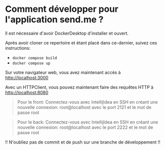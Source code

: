 # Comment développer pour l'application send.me ?

Il est nécessaire d'avoir DockerDesktop d'installer et ouvert.

Après avoir cloner ce repertoire et étant placé dans ce-dernier, suivez ces instructions:

- `docker compose build`
- `docker compose up`

<p>Sur votre navigateur web, vous avez maintenant accès à <a href="http://localhost:3000">http://localhost:3000</a></p>
<p>Avec un HTTPClient, vous pouvez maintenant faire des requêtes HTTP à <a href=http://localhost:8080>http://localhost:8080</a></p>

> Pour le front:
> Connectez-vous avec IntellijIdea en SSH en créant une nouvelle connexion: root@localhost avec le port 2121 et le mot de passe root

> Pour le back:
> Connectez-vous avec IntellijIdea en SSH en créant une nouvelle connexion: root@localhost avec le port 2222 et le mot de passe root

!! N'oubliez pas de commit et de push sur une branche de développement !!
